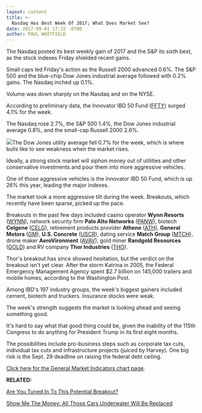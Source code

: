 ```yaml
---
layout: content
title: >-
  Nasdaq Has Best Week Of 2017; What Does Market See?
date: 2017-09-01 17:32 -0700
author: PAUL WHITFIELD
---
```






The Nasdaq posted its best weekly gain of 2017 and the S&P its sixth best, as the stock indexes Friday shielded recent gains.




Small caps led Friday's action as the Russell 2000 advanced 0.6%. The S&P 500 and the blue-chip Dow Jones industrial average followed with 0.2% gains. The Nasdaq inched up 0.1%.


Volume was down sharply on the Nasdaq and on the NYSE.


According to preliminary data, the Innovator IBD 50 Fund ([FFTY](https://research.investors.com/quote.aspx?symbol=FFTY)) surged 4.1% for the week.


The Nasdaq rose 2.7%, the S&P 500 1.4%, the Dow Jones industrial average 0.8%, and the small-cap Russell 2000 2.6%.


![](https://www.investors.com/wp-content/uploads/2017/09/MP090117-194x300.png)The Dow Jones utility average fell 0.7% for the week, which is where bulls like to see weakness when the market rises.


Ideally, a strong stock market will siphon money out of utilities and other conservative investments and pour them into more aggressive vehicles.


One of those aggressive vehicles is the Innovator IBD 50 Fund, which is up 26% this year, leading the major indexes.


The market took a more aggressive tilt during the week. Breakouts, which recently have been sparse, picked up the pace.


Breakouts in the past few days included casino operator **Wynn Resorts** ([WYNN](https://research.investors.com/quote.aspx?symbol=WYNN)), network security firm **Palo Alto Networks** ([PANW](https://research.investors.com/quote.aspx?symbol=PANW)), biotech **Celgene** ([CELG](https://research.investors.com/quote.aspx?symbol=CELG)), retirement products provider **Athene** ([ATH](https://research.investors.com/quote.aspx?symbol=ATH)), **General Motors** ([GM](https://research.investors.com/quote.aspx?symbol=GM)), **U.S. Concrete** ([USCR](https://research.investors.com/quote.aspx?symbol=USCR)), dating service **Match Group** ([MTCH](https://research.investors.com/quote.aspx?symbol=MTCH)), drone maker **AeroVironment** ([AVAV](https://research.investors.com/quote.aspx?symbol=AVAV)), gold miner **Randgold Resources** ([GOLD](https://research.investors.com/quote.aspx?symbol=GOLD)) and RV company **Thor Industries** ([THO](https://research.investors.com/quote.aspx?symbol=THO)).



Thor's breakout has since showed hesitation, but the verdict on the breakout isn't yet clear. After the storm Katrina in 2005, the Federal Emergency Management Agency spent $2.7 billion on 145,000 trailers and mobile homes, according to the Washington Post.


Among IBD's 197 industry groups, the week's biggest gainers included cement, biotech and truckers. Insurance stocks were weak.


The week's strength suggests the market is looking ahead and seeing something good.


It's hard to say what that good thing could be, given the inability of the 115th Congress to do anything for President Trump in its first eight months.


The possibilities include pro-business steps such as corporate tax cuts, individual tax cuts and infrastructure projects (juiced by Harvey). One big risk is the Sept. 29 deadline on raising the federal debt ceiling.


[Click here for the General Market Indicators chart page](https://www.investors.com/wp-content/uploads/2017/09/GMI_090417.pdf).


**RELATED:**


[Are You Tuned In To This Potential Breakout?](https://www.investors.com/research/ibd-stock-analysis/as-amazon-prime-battle-continues-will-netflix-stream-into-buy-zone/)


[Show Me The Money: All Those Cars Underwater Will Be Replaced](https://www.investors.com/news/harvey-to-hit-u-s-auto-sales-but-theres-a-silver-lining/)




